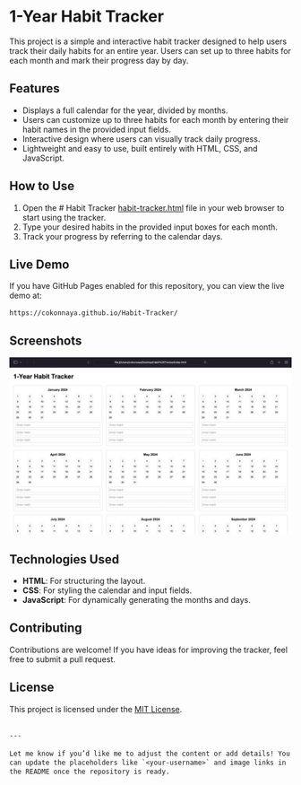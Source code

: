 
# 1-Year Habit Tracker

This project is a simple and interactive habit tracker designed to help users track their daily habits for an entire year. Users can set up to three habits for each month and mark their progress day by day.

## Features
- Displays a full calendar for the year, divided by months.
- Users can customize up to three habits for each month by entering their habit names in the provided input fields.
- Interactive design where users can visually track daily progress.
- Lightweight and easy to use, built entirely with HTML, CSS, and JavaScript.

## How to Use
1. Open the # Habit Tracker [habit-tracker.html](index.html) file in your web browser to start using the tracker.
2. Type your desired habits in the provided input boxes for each month.
3. Track your progress by referring to the calendar days.

## Live Demo
If you have GitHub Pages enabled for this repository, you can view the live demo at:
```[
https://cokonnaya.github.io/Habit-Tracker/
```

## Screenshots
![Habit Tracker Screenshot](habit-tracker-screenshot.png)


## Technologies Used
- **HTML**: For structuring the layout.
- **CSS**: For styling the calendar and input fields.
- **JavaScript**: For dynamically generating the months and days.

## Contributing
Contributions are welcome! If you have ideas for improving the tracker, feel free to submit a pull request.

## License
This project is licensed under the [MIT License](LICENSE).
```

---

Let me know if you’d like me to adjust the content or add details! You can update the placeholders like `<your-username>` and image links in the README once the repository is ready.
